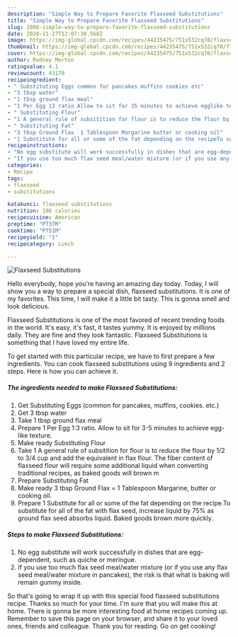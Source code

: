 ```yaml
---
description: "Simple Way to Prepare Favorite Flaxseed Substitutions"
title: "Simple Way to Prepare Favorite Flaxseed Substitutions"
slug: 2808-simple-way-to-prepare-favorite-flaxseed-substitutions
date: 2020-11-27T12:07:38.568Z
image: https://img-global.cpcdn.com/recipes/44235475/751x532cq70/flaxseed-substitutions-recipe-main-photo.jpg
thumbnail: https://img-global.cpcdn.com/recipes/44235475/751x532cq70/flaxseed-substitutions-recipe-main-photo.jpg
cover: https://img-global.cpcdn.com/recipes/44235475/751x532cq70/flaxseed-substitutions-recipe-main-photo.jpg
author: Rodney Morton
ratingvalue: 4.1
reviewcount: 43170
recipeingredient:
- " Substituting Eggs common for pancakes muffins cookies etc"
- "3 tbsp water"
- "1 tbsp ground flax meal"
- "1 Per Egg 13 ratio Allow to sit for 35 minutes to achieve egglike texture"
- " Substituting Flour"
- "1 A general rule of subsitition for flour is to reduce the flour by 12 to 34 cup and add the equivalent in flax flour The fiber content of flaxseed flour will require some additional liquid when converting traditional recipes as baked goods will brown m"
- " Substituting Fat"
- "3 tbsp Ground Flax  1 Tablespoon Margarine butter or cooking oil"
- "1 Substitute for all or some of the fat depending on the recipeTo substitute for all of the fat with flax seed increase liquid by 75 as ground flax seed absorbs liquid Baked goods brown more quickly"
recipeinstructions:
- "No egg substitute will work successfully in dishes that are egg-dependent, such as quiche or meringue."
- "If you use too much flax seed meal/water mixture (or if you use any flax seed meal/water mixture in pancakes), the risk is that what is baking will remain gummy inside."
categories:
- Recipe
tags:
- flaxseed
- substitutions

katakunci: flaxseed substitutions 
nutrition: 196 calories
recipecuisine: American
preptime: "PT37M"
cooktime: "PT51M"
recipeyield: "1"
recipecategory: Lunch

---
```



![Flaxseed Substitutions](https://img-global.cpcdn.com/recipes/44235475/751x532cq70/flaxseed-substitutions-recipe-main-photo.jpg)

Hello everybody, hope you're having an amazing day today. Today, I will show you a way to prepare a special dish, flaxseed substitutions. It is one of my favorites. This time, I will make it a little bit tasty. This is gonna smell and look delicious.

Flaxseed Substitutions is one of the most favored of recent trending foods in the world. It's easy, it's fast, it tastes yummy. It is enjoyed by millions daily. They are fine and they look fantastic. Flaxseed Substitutions is something that I have loved my entire life.




To get started with this particular recipe, we have to first prepare a few ingredients. You can cook flaxseed substitutions using 9 ingredients and 2 steps. Here is how you can achieve it.

<!--inarticleads1-->

##### The ingredients needed to make Flaxseed Substitutions:

1. Get  Substituting Eggs (common for pancakes, muffins, cookies. etc.)
1. Get 3 tbsp water
1. Take 1 tbsp ground flax meal
1. Prepare 1 Per Egg 1:3 ratio. Allow to sit for 3-5 minutes to achieve egg-like texture.
1. Make ready  Substituting Flour
1. Take 1 A general rule of subsitition for flour is to reduce the flour by 1/2 to 3/4 cup and add the equivalent in flax flour. The fiber content of flaxseed flour will require some additional liquid when converting traditional recipes, as baked goods will brown m
1. Prepare  Substituting Fat
1. Make ready 3 tbsp Ground Flax = 1 Tablespoon Margarine, butter or cooking oil.
1. Prepare 1 Substitute for all or some of the fat depending on the recipe.To substitute for all of the fat with flax seed, increase liquid by 75% as ground flax seed absorbs liquid. Baked goods brown more quickly.




<!--inarticleads2-->

##### Steps to make Flaxseed Substitutions:

1. No egg substitute will work successfully in dishes that are egg-dependent, such as quiche or meringue.
1. If you use too much flax seed meal/water mixture (or if you use any flax seed meal/water mixture in pancakes), the risk is that what is baking will remain gummy inside.




So that's going to wrap it up with this special food flaxseed substitutions recipe. Thanks so much for your time. I'm sure that you will make this at home. There is gonna be more interesting food at home recipes coming up. Remember to save this page on your browser, and share it to your loved ones, friends and colleague. Thank you for reading. Go on get cooking!
